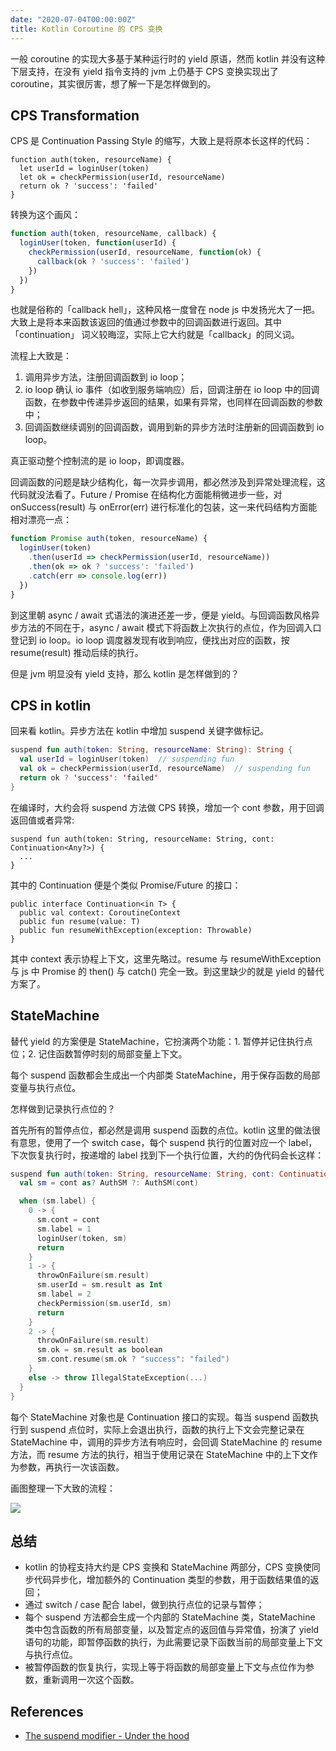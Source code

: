 ```yaml
---
date: "2020-07-04T00:00:00Z"
title: Kotlin Coroutine 的 CPS 变换
---
```


一般 coroutine 的实现大多基于某种运行时的 yield 原语，然而 kotlin 并没有这种下层支持，在没有 yield 指令支持的 jvm 上仍基于 CPS 变换实现出了 coroutine，其实很厉害，想了解一下是怎样做到的。

## CPS Transformation

CPS 是 Continuation Passing Style 的缩写，大致上是将原本长这样的代码：

```
function auth(token, resourceName) {
  let userId = loginUser(token)
  let ok = checkPermission(userId, resourceName)
  return ok ? 'success': 'failed'
}
```

转换为这个画风：

```javascript
function auth(token, resourceName, callback) {
  loginUser(token, function(userId) {
    checkPermission(userId, resourceName, function(ok) {
      callback(ok ? 'success': 'failed')
    })
  })
}
```

也就是俗称的「callback hell」，这种风格一度曾在 node js 中发扬光大了一把。大致上是将本来函数该返回的值通过参数中的回调函数进行返回。其中「continuation」 词义较晦涩，实际上它大约就是「callback」的同义词。

流程上大致是：

1. 调用异步方法，注册回调函数到 io loop；
2. io loop 确认 io 事件（如收到服务端响应）后，回调注册在 io loop 中的回调函数，在参数中传递异步返回的结果，如果有异常，也同样在回调函数的参数中；
3. 回调函数继续调别的回调函数，调用到新的异步方法时注册新的回调函数到 io loop。

真正驱动整个控制流的是 io loop，即调度器。

回调函数的问题是缺少结构化，每一次异步调用，都必然涉及到异常处理流程，这代码就没法看了。Future / Promise 在结构化方面能稍微进步一些，对 onSuccess(result) 与 onError(err) 进行标准化的包装，这一来代码结构方面能相对漂亮一点：

```javascript
function Promise auth(token, resourceName) {
  loginUser(token)
    .then(userId => checkPermission(userId, resourceName))
    .then(ok => ok ? 'success': 'failed')
    .catch(err => console.log(err))
  })
}
```

到这里朝 async / await 式语法的演进还差一步，便是 yield。与回调函数风格异步方法的不同在于，async / await 模式下将函数上次执行的点位，作为回调入口登记到 io loop。io loop 调度器发现有收到响应，便找出对应的函数，按 resume(result) 推动后续的执行。

但是 jvm 明显没有 yield 支持，那么 kotlin 是怎样做到的？

## CPS in kotlin
回来看 kotlin。异步方法在 kotlin 中增加 suspend 关键字做标记。

```kotlin
suspend fun auth(token: String, resourceName: String): String {
  val userId = loginUser(token)  // suspending fun
  val ok = checkPermission(userId, resourceName)  // suspending fun
  return ok ? 'success': 'failed'
}
```

在编译时，大约会将 suspend 方法做 CPS 转换，增加一个 cont 参数，用于回调返回值或者异常:

```
suspend fun auth(token: String, resourceName: String, cont: Continuation<Any?>) {
  ...
}
```

其中的 Continuation 便是个类似 Promise/Future 的接口：

```
public interface Continuation<in T> {
  public val context: CoroutineContext
  public fun resume(value: T)
  public fun resumeWithException(exception: Throwable)
}
```

其中 context 表示协程上下文，这里先略过。resume 与 resumeWithException 与 js 中 Promise 的 then() 与 catch() 完全一致。到这里缺少的就是 yield 的替代方案了。

## StateMachine
替代 yield 的方案便是 StateMachine，它扮演两个功能：1. 暂停并记住执行点位；2. 记住函数暂停时刻的局部变量上下文。

每个 suspend 函数都会生成出一个内部类 StateMachine，用于保存函数的局部变量与执行点位。

怎样做到记录执行点位的？

首先所有的暂停点位，都必然是调用 suspend 函数的点位。kotlin 这里的做法很有意思，使用了一个 switch case，每个 suspend 执行的位置对应一个 label，下次恢复执行时，按递增的 label 找到下一个执行位置，大约的伪代码会长这样：

```kotlin
suspend fun auth(token: String, resourceName: String, cont: Continuation<Any?>) {
  val sm = cont as? AuthSM ?: AuthSM(cont)

  when (sm.label) {
    0 -> {
      sm.cont = cont
      sm.label = 1
      loginUser(token, sm)
      return
    }
    1 -> {
      throwOnFailure(sm.result)
      sm.userId = sm.result as Int
      sm.label = 2
      checkPermission(sm.userId, sm)
      return
    }
    2 -> {
      throwOnFailure(sm.result)
      sm.ok = sm.result as boolean
      sm.cont.resume(sm.ok ? "success": "failed")
    }
    else -> throw IllegalStateException(...)
  }
}
```

每个 StateMachine 对象也是 Continuation 接口的实现。每当 suspend 函数执行到 suspend 点位时，实际上会退出执行，函数的执行上下文会完整记录在 StateMachine 中，调用的异步方法有响应时，会回调 StateMachine 的 resume 方法，而 resume 方法的执行，相当于使用记录在 StateMachine 中的上下文作为参数，再执行一次该函数。

画图整理一下大致的流程：

![](/images/kotlin-coroutine-cps.png)

## 总结

- kotlin 的协程支持大约是 CPS 变换和 StateMachine 两部分，CPS 变换使同步代码异步化，增加额外的 Continuation 类型的参数，用于函数结果值的返回；
- 通过 switch / case 配合 label，做到执行点位的记录与暂停；
- 每个 suspend 方法都会生成一个内部的 StateMachine 类，StateMachine 类中包含函数的所有局部变量，以及暂定点的返回值与异常值，扮演了 yield 语句的功能，即暂停函数的执行，为此需要记录下函数当前的局部变量上下文与执行点位。
- 被暂停函数的恢复执行，实现上等于将函数的局部变量上下文与点位作为参数，重新调用一次这个函数。

## References

- [The suspend modifier - Under the hood](https://medium.com/androiddevelopers/the-suspend-modifier-under-the-hood-b7ce46af624f)
